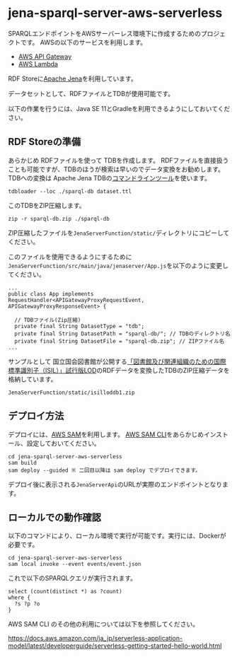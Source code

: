 # jena-sparql-server-aws-serverless

SPARQLエンドポイントをAWSサーバーレス環境下に作成するためのプロジェクトです。
AWSの以下のサービスを利用します。

- [AWS API Gateway](https://aws.amazon.com/api-gateway/)
- [AWS Lambda](https://aws.amazon.com/lambda/)

RDF Storeに[Apache Jena](https://github.com/beautifulinteractions/node-quadstore)を利用しています。

データセットとして、RDFファイルとTDBが使用可能です。

以下の作業を行うには、Java SE 11とGradleを利用できるようにしておいてください。

## RDF Storeの準備

あらかじめ RDFファイルを使って TDBを作成します。
RDFファイルを直接扱うことも可能ですが、TDBのほうが検索は早いのでデータ変換をお勧めします。
TDBへの変換は Apache Jena TDBの[コマンドラインツール](https://jena.apache.org/documentation/tdb/commands.html)を使います。

```
tdbloader --loc ./sparql-db dataset.ttl
```

このTDBをZIP圧縮します。
```
zip -r sparql-db.zip ./sparql-db
```

ZIP圧縮したファイルを`JenaServerFunction/static/`ディレクトリにコピーしてください。

このファイルを使用できるようにするために`JenaServerFunction/src/main/java/jenaserver/App.js`を以下のように変更してください。

```
...
public class App implements RequestHandler<APIGatewayProxyRequestEvent, APIGatewayProxyResponseEvent> {

  // TDBファイル(Zip圧縮)
  private final String DatasetType = "tdb";
  private final String DatasetPath = "sparql-db/"; // TDBのディレクトリ名
  private final String DatasetFile = "sparql-db.zip"; // ZIPファイル名
...
```

サンプルとして 国立国会図書館が公開する[「図書館及び関連組織のための国際標準識別子（ISIL）」試行版LOD](https://www.ndl.go.jp/jp/dlib/standards/opendataset/index.html)のRDFデータを変換したTDBのZIP圧縮データを格納しています。

```
JenaServerFunction/static/isilloddb1.zip
```

## デプロイ方法

デプロイには、[AWS SAM](https://aws.amazon.com/serverless/sam/)を利用します。
[AWS SAM CLI](https://docs.aws.amazon.com/serverless-application-model/latest/developerguide/serverless-sam-cli-install.html)をあらかじめインストール、設定しておいてください。

```
cd jena-sparql-server-aws-serverless 
sam build
sam deploy --guided ※ 二回目以降は sam deploy でデプロイできます。
```

デプロイ後に表示される`JenaServerApi`のURLが実際のエンドポイントとなります。

## ローカルでの動作確認

以下のコマンドにより、ローカル環境で実行が可能です。実行には、Dockerが必要です。

```
cd jena-sparql-server-aws-serverless
sam local invoke --event events/event.json
```

これで以下のSPARQLクエリが実行されます。
```
select (count(distinct *) as ?count) 
where {
  ?s ?p ?o
}
```

AWS SAM CLI のその他の利用については以下を参照してください。

<https://docs.aws.amazon.com/ja_jp/serverless-application-model/latest/developerguide/serverless-getting-started-hello-world.html>
